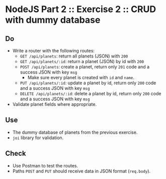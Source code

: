 # NodeJS Part 2 :: Exercise 2 :: CRUD with dummy database

## Do

- Write a router with the following routes:
  - `GET /api/planets`: return all planets (JSON) with `200`
  - `GET /api/planets/:id`: return a planet (JSON) by id with `200`
  - `POST /api/planets`: create a planet, return only `201` code and a success JSON with key `msg`
    - Make sure every planet is created with `id` and `name`.
  - `PUT /api/planets/:id`: update a planet by id, return only `200` code and a success JSON with key `msg`
  - `DELETE /api/planets/:id`: delete a planet by id, return only `200` code and a success JSON with key `msg`
- Validate planet fields where appropriate.

## Use

- The dummy database of planets from the previous exercise.
- `joi` library for validation.

## Check

- Use Postman to test the routes.
- Paths `POST` and `PUT` should receive data in JSON format (`req.body`).
